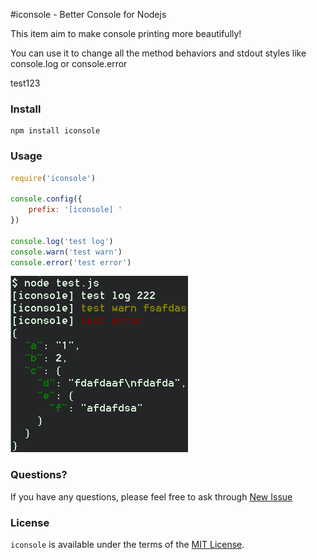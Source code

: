 #iconsole - Better Console for Nodejs

This item aim to make console printing more beautifully!

You can use it to change all the method behaviors and stdout styles like console.log or console.error

test123

### Install

```
npm install iconsole
```

### Usage

```javascript
require('iconsole')

console.config({
    prefix: '[iconsole] '
})

console.log('test log')
console.warn('test warn')
console.error('test error')
```
[![iconsole demo](https://raw.githubusercontent.com/crazyhoppper/iconsole/master/public/pic.png )](https://github.com/crazyhoppper/iconsole )

### Questions?

If you have any questions, please feel free to ask through [New Issue](https://github.com/crazyhoppper/iconsole/issues/new)

### License

`iconsole` is available under the terms of the [MIT License](https://github.com/crazyhoppper/iconsole/blob/master/LICENSE.md).